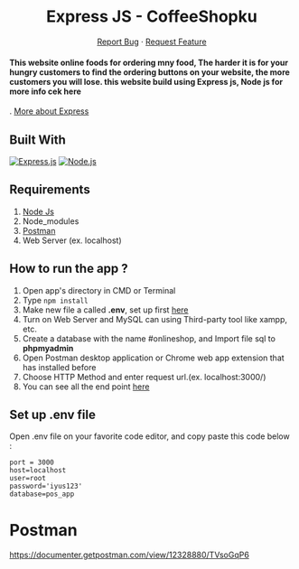 <h1 align='center'>Express JS - CoffeeShopku</h1>
  <p align="center">
      <a href="https://github.com/millaaprillya/CoffeShopKu-Vue.js/issues">Report Bug</a>
    ·
    <a href="https://github.com/millaaprillya/CoffeShopKu-Vue.js/pulls">Request Feature</a>
  </p>
<h4>This website online foods for ordering mny food, The harder it is for your hungry customers to find the ordering buttons on your website, the more customers you will lose.
this website build using Express js, Node js for more info cek here</h4>

. [More about Express](https://en.wikipedia.org/wiki/Express.js)

## Built With

[![Express.js](https://img.shields.io/badge/Express.js-4.x-orange.svg?style=rounded-square)](https://expressjs.com/en/starter/installing.html)
[![Node.js](https://img.shields.io/badge/Node.js-v.12.13-green.svg?style=rounded-square)](https://nodejs.org/)

## Requirements

1. <a href="https://nodejs.org/en/download/">Node Js</a>
2. Node_modules
3. <a href="https://www.getpostman.com/">Postman</a>
4. Web Server (ex. localhost)

## How to run the app ?

1. Open app's directory in CMD or Terminal
2. Type `npm install`
3. Make new file a called **.env**, set up first [here](#set-up-env-file)
4. Turn on Web Server and MySQL can using Third-party tool like xampp, etc.
5. Create a database with the name #onlineshop, and Import file sql to **phpmyadmin**
6. Open Postman desktop application or Chrome web app extension that has installed before
7. Choose HTTP Method and enter request url.(ex. localhost:3000/)
8. You can see all the end point [here](#end-point)

## Set up .env file

Open .env file on your favorite code editor, and copy paste this code below :

```
port = 3000
host=localhost
user=root
password='iyus123'
database=pos_app
```



# Postman
https://documenter.getpostman.com/view/12328880/TVsoGqP6

